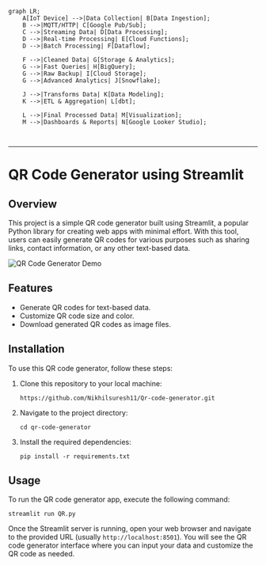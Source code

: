 ```mermaid
graph LR;
    A[IoT Device] -->|Data Collection| B[Data Ingestion];
    B -->|MQTT/HTTP| C[Google Pub/Sub];
    C -->|Streaming Data| D[Data Processing];
    D -->|Real-time Processing| E[Cloud Functions];
    D -->|Batch Processing| F[Dataflow];

    F -->|Cleaned Data| G[Storage & Analytics];
    G -->|Fast Queries| H[BigQuery];
    G -->|Raw Backup| I[Cloud Storage];
    G -->|Advanced Analytics| J[Snowflake];

    J -->|Transforms Data| K[Data Modeling];
    K -->|ETL & Aggregation| L[dbt];

    L -->|Final Processed Data| M[Visualization];
    M -->|Dashboards & Reports| N[Google Looker Studio];



```






















---

# QR Code Generator using Streamlit

## Overview

This project is a simple QR code generator built using Streamlit, a popular Python library for creating web apps with minimal effort. With this tool, users can easily generate QR codes for various purposes such as sharing links, contact information, or any other text-based data.

![QR Code Generator Demo](demo.gif)

## Features

- Generate QR codes for text-based data.
- Customize QR code size and color.
- Download generated QR codes as image files.

## Installation

To use this QR code generator, follow these steps:

1. Clone this repository to your local machine:

   ```
   https://github.com/Nikhilsuresh11/Qr-code-generator.git
   ```

2. Navigate to the project directory:

   ```
   cd qr-code-generator
   ```

3. Install the required dependencies:

   ```
   pip install -r requirements.txt
   ```

## Usage

To run the QR code generator app, execute the following command:

```
streamlit run QR.py
```

Once the Streamlit server is running, open your web browser and navigate to the provided URL (usually `http://localhost:8501`). You will see the QR code generator interface where you can input your data and customize the QR code as needed.

